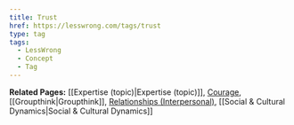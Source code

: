```yaml
---
title: Trust
href: https://lesswrong.com/tags/trust
type: tag
tags:
  - LessWrong
  - Concept
  - Tag
---
```


**Related Pages:** [[Expertise (topic)|Expertise (topic)]], [Courage](https://www.lesswrong.com/tag/courage), [[Groupthink|Groupthink]], [Relationships (Interpersonal)](https://www.lesswrong.com/tag/relationships-interpersonal), [[Social & Cultural Dynamics|Social & Cultural Dynamics]]